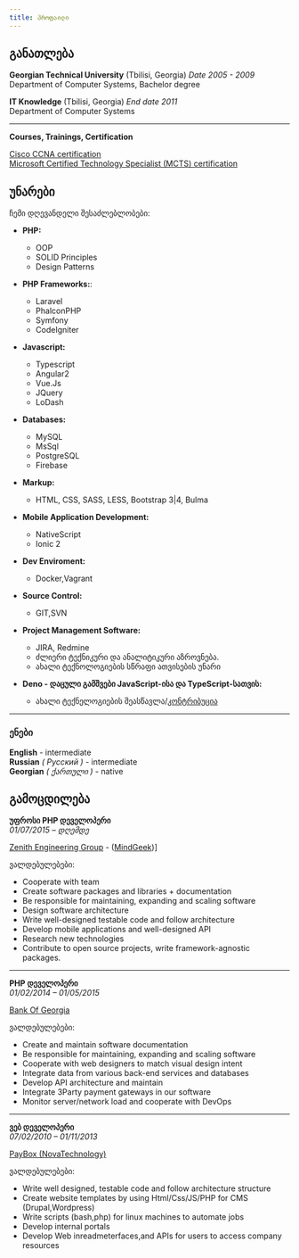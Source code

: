 ```yaml
---
title: პროფაილი
---
```


## განათლება


**Georgian Technical University** (Tbilisi, Georgia) _Date 2005 - 2009_                  
Department of Computer Systems, Bachelor degree

**IT Knowledge** (Tbilisi, Georgia) _End date 2011_      
 Department of Computer Systems


---
**Courses, Trainings, Certification**

[Cisco CCNA certification](./img/ccna.jpg)                                         
[Microsoft Certified Technology Specialist (MCTS) certification](./img/mcts.jpg)


## უნარები
ჩემი დღევანდელი შესაძლებლობები:

 + **PHP:**
   - OOP
   - SOLID Principles
   - Design Patterns
 + **PHP Frameworks:**:
    - Laravel
    - PhalconPHP
    - Symfony
    - CodeIgniter
 + **Javascript:**
   - Typescript
   - Angular2
   - Vue.Js
   - JQuery
   - LoDash
 + **Databases:**
   - MySQL
   - MsSql
   - PostgreSQL
   - Firebase
 + **Markup:**
   - HTML, CSS, SASS, LESS, Bootstrap 3|4, Bulma
 + **Mobile Application Development:**
   - NativeScript 
   - Ionic 2
 + **Dev Enviroment:**
   - Docker,Vagrant
 + **Source Control:**
   - GIT,SVN
 + **Project Management Software:**
   - JIRA, Redmine
   - ძლიერი ტექნიკური და ანალიტიკური აზროვნება. 
   - ახალი ტექნოლოგიების სწრაფი ათვისების უნარი 
   
 + **Deno - დაცული გამშვები JavaScript-ისა და TypeScript-სათვის:**
      - ახალი ტექნელოგიების შეასწავლა/[კონტრიბუცია](https://github.com/uchm4n/crony)

---

 ### ენები

**English** - intermediate     
**Russian**  _( Русский )_ - intermediate                
**Georgian**  _( ქართული )_ - native                      

## გამოცდილება

**უფროსი PHP დეველოპერი**                   
_01/07/2015 – დღემდე_

[Zenith Engineering Group](http://zgroup.ge/) - ([MindGeek](https://www.mindgeek.com/))]

ვალდებულებები:

 - Cooperate with team
 - Create software packages and libraries + documentation
 - Be responsible for maintaining, expanding and scaling software
 - Design software architecture
 - Write well-designed testable code and follow architecture
 - Develop mobile applications and well-designed API
 - Research new technologies
 - Contribute to open source projects, write framework-agnostic packages.


___
**PHP დეველოპერი**                               
_01/02/2014 – 01/05/2015_

[Bank Of Georgia](http://bankofgeorgia.ge/)

ვალდებულებები:

 - Create and maintain software documentation
 - Be responsible for maintaining, expanding and scaling software
 - Cooperate with web designers to match visual design intent
 - Integrate data from various back-end services and databases
 - Develop API architecture and maintain
 - Integrate 3Party payment gateways in our software
 - Monitor server/network load and cooperate with DevOps


---
**ვებ დეველოპერი**                  
_07/02/2010 – 01/11/2013_

[PayBox (NovaTechnology)](https://www.paybox.ge/)

ვალდებულებები:

 - Write well designed, testable code and follow architecture structure
 - Create website templates by using Html/Css/JS/PHP for CMS (Drupal,Wordpress)
 - Write scripts (bash,php) for linux machines to automate jobs
 - Develop internal portals
 - Develop Web inreadmeterfaces,and APIs for users to access company resources
